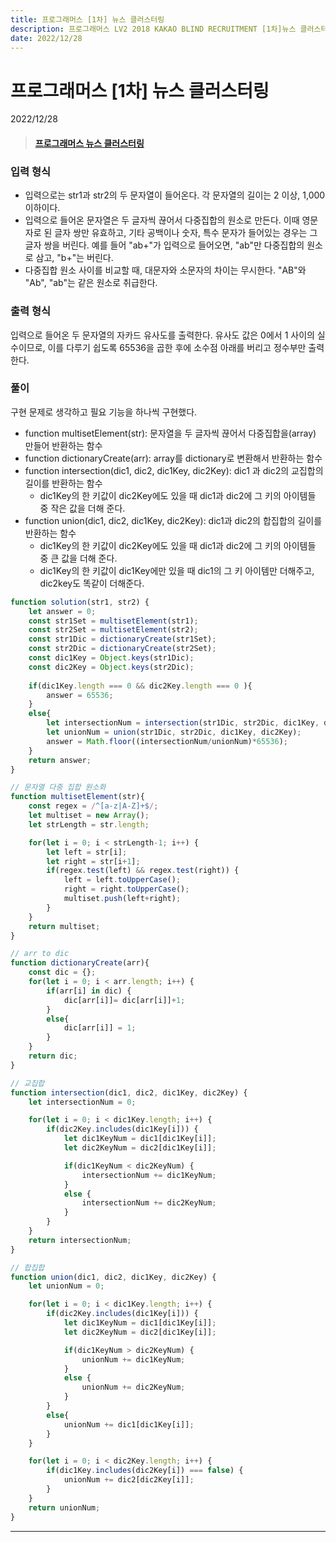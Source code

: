 ```yaml
---
title: 프로그래머스 [1차] 뉴스 클러스터링
description: 프로그래머스 LV2 2018 KAKAO BLIND RECRUITMENT [1차]뉴스 클러스터링 js
date: 2022/12/28
---
```


# 프로그래머스 \[1차] 뉴스 클러스터링
<div class="flex justify-end text-sm">2022/12/28</div>

> #### <a href="https://school.programmers.co.kr/learn/courses/30/lessons/17677?language=javascript" target="_blank">프로그래머스 뉴스 클러스터링</a>

### 입력 형식
- 입력으로는 str1과 str2의 두 문자열이 들어온다. 각 문자열의 길이는 2 이상, 1,000 이하이다.
- 입력으로 들어온 문자열은 두 글자씩 끊어서 다중집합의 원소로 만든다. 이때 영문자로 된 글자 쌍만 유효하고, 기타 공백이나 숫자, 특수 문자가 들어있는 경우는 그 글자 쌍을 버린다. 예를 들어 "ab+"가 입력으로 들어오면, "ab"만 다중집합의 원소로 삼고, "b+"는 버린다.
- 다중집합 원소 사이를 비교할 때, 대문자와 소문자의 차이는 무시한다. "AB"와 "Ab", "ab"는 같은 원소로 취급한다.

### 출력 형식
입력으로 들어온 두 문자열의 자카드 유사도를 출력한다. 유사도 값은 0에서 1 사이의 실수이므로, 이를 다루기 쉽도록 65536을 곱한 후에 소수점 아래를 버리고 정수부만 출력한다.

### 풀이
구현 문제로 생각하고 필요 기능을 하나씩 구현했다.
- function multisetElement(str): 문자열을 두 글자씩 끊어서 다중집합을(array) 만들어 반환하는 함수
- function dictionaryCreate(arr): array를 dictionary로 변환해서 반환하는 함수
- function intersection(dic1, dic2, dic1Key, dic2Key): dic1 과 dic2의 교집합의 길이를 반환하는 함수
    - dic1Key의 한 키값이 dic2Key에도 있을 때 dic1과 dic2에 그 키의 아이템들 중 작은 값을 더해 준다. 
- function union(dic1, dic2, dic1Key, dic2Key): dic1과 dic2의 합집합의 길이를 반환하는 함수
    - dic1Key의 한 키값이 dic2Key에도 있을 때 dic1과 dic2에 그 키의 아이템들 중 큰 값을 더해 준다. 
    - dic1Key의 한 키값이 dic1Key에만 있을 때 dic1의 그 키 아이템만 더해주고, dic2key도 똑같이 더해준다.

``` js
function solution(str1, str2) {
    let answer = 0;
    const str1Set = multisetElement(str1);
    const str2Set = multisetElement(str2);
    const str1Dic = dictionaryCreate(str1Set);
    const str2Dic = dictionaryCreate(str2Set);
    const dic1Key = Object.keys(str1Dic);
    const dic2Key = Object.keys(str2Dic);
    
    if(dic1Key.length === 0 && dic2Key.length === 0 ){
        answer = 65536;
    }
    else{
        let intersectionNum = intersection(str1Dic, str2Dic, dic1Key, dic2Key);
        let unionNum = union(str1Dic, str2Dic, dic1Key, dic2Key);
        answer = Math.floor((intersectionNum/unionNum)*65536);
    }
    return answer;
}

// 문자열 다중 집합 원소화
function multisetElement(str){
    const regex = /^[a-z|A-Z]+$/;
    let multiset = new Array();
    let strLength = str.length;

    for(let i = 0; i < strLength-1; i++) {
        let left = str[i];
        let right = str[i+1];
        if(regex.test(left) && regex.test(right)) {
            left = left.toUpperCase();
            right = right.toUpperCase();
            multiset.push(left+right);
        }
    }
    return multiset;
}

// arr to dic 
function dictionaryCreate(arr){
    const dic = {};
    for(let i = 0; i < arr.length; i++) {
        if(arr[i] in dic) {
            dic[arr[i]]= dic[arr[i]]+1;
        }
        else{
            dic[arr[i]] = 1;
        }
    }
    return dic;
}

// 교집합
function intersection(dic1, dic2, dic1Key, dic2Key) {
    let intersectionNum = 0;

    for(let i = 0; i < dic1Key.length; i++) {
        if(dic2Key.includes(dic1Key[i])) {
            let dic1KeyNum = dic1[dic1Key[i]];
            let dic2KeyNum = dic2[dic1Key[i]];

            if(dic1KeyNum < dic2KeyNum) {
                intersectionNum += dic1KeyNum;
            }
            else {
                intersectionNum += dic2KeyNum;
            }
        }
    }
    return intersectionNum;
}

// 합집합
function union(dic1, dic2, dic1Key, dic2Key) {
    let unionNum = 0;

    for(let i = 0; i < dic1Key.length; i++) {
        if(dic2Key.includes(dic1Key[i])) {
            let dic1KeyNum = dic1[dic1Key[i]];
            let dic2KeyNum = dic2[dic1Key[i]];

            if(dic1KeyNum > dic2KeyNum) {
                unionNum += dic1KeyNum;
            }
            else {
                unionNum += dic2KeyNum;
            }
        }
        else{
            unionNum += dic1[dic1Key[i]];
        }
    }

    for(let i = 0; i < dic2Key.length; i++) {
        if(dic1Key.includes(dic2Key[i]) === false) {
            unionNum += dic2[dic2Key[i]];
        }
    }
    return unionNum;
}

```



---